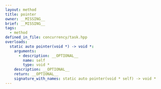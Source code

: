 ```yaml
---
layout: method
title: pointer
owner: __MISSING__
brief: __MISSING__
tags:
  - method
defined_in_file: concurrency/task.hpp
overloads:
  static auto pointer(void *) -> void *:
    arguments:
      - description: __OPTIONAL__
        name: self
        type: void *
    description: __OPTIONAL__
    return: __OPTIONAL__
    signature_with_names: static auto pointer(void * self) -> void *
---
```

